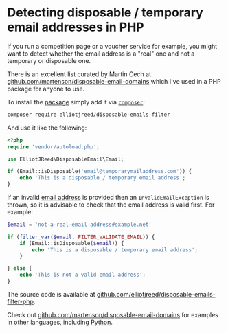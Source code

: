 # Detecting disposable / temporary email addresses in PHP

If you run a competition page or a voucher service for example, you might want to detect whether the email address is a "real" one and not a temporary or disposable one.

There is an excellent list curated by Martin Cech at [github.com/martenson/disposable-email-domains](https://github.com/martenson/disposable-email-domains) which I've used in a PHP package for anyone to use.

To install the [package](https://packagist.org/packages/elliotjreed/disposable-emails-filter) simply add it via [`composer`](https://getcomposer.org/download/):

```bash
composer require elliotjreed/disposable-emails-filter
```

And use it like the following:

```php
<?php
require 'vendor/autoload.php';

use ElliotJReed\DisposableEmail\Email;

if (Email::isDisposable('email@temporarymailaddress.com')) {
    echo 'This is a disposable / temporary email address';
}
```

If an invalid [email address](https://www.ietf.org/rfc/rfc0822.txt) is provided then an `InvalidEmailException` is thrown, so it is advisable to check that the email address is valid first. For example:

```php
$email = 'not-a-real-email-address#example.net'

if (filter_var($email, FILTER_VALIDATE_EMAIL)) {
    if (Email::isDisposable($email)) {
        echo 'This is a disposable / temporary email address';
    }

} else {
    echo 'This is not a valid email address';
}
```

The source code is available at [github.com/elliotjreed/disposable-emails-filter-php](https://github.com/elliotjreed/disposable-emails-filter-php).

Check out [github.com/martenson/disposable-email-domains](https://github.com/martenson/disposable-email-domains) for examples in other languages, including [Python](https://pypi.org/project/disposable-email-domains).
